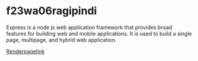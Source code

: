 # f23wa06ragipindi
Express is a node js web application framework that provides broad features for building web and mobile applications. It is used to build a single page, multipage, and hybrid web application.

[Renderpagelink](https://renderramakotireddy.onrender.com/)
